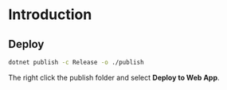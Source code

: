 # Introduction

## Deploy

```bash
dotnet publish -c Release -o ./publish
```

The right click the publish folder and select **Deploy to Web App**.
